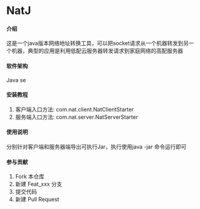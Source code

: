 # NatJ

#### 介绍
这是一个java版本网络地址转换工具，可以把socket请求从一个机器转发到另一个机器，典型的应用是利用低配云服务器转发请求到家庭网络的高配服务器

#### 软件架构
Java se


#### 安装教程

1.  客户端入口方法: com.nat.client.NatClientStarter
2.  服务端入口方法: com.nat.server.NatServerStarter

#### 使用说明

分别针对客户端和服务器端导出可执行Jar，执行使用java -jar 命令运行即可

#### 参与贡献

1.  Fork 本仓库
2.  新建 Feat_xxx 分支
3.  提交代码
4.  新建 Pull Request


